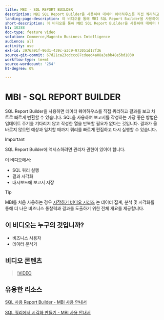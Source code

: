 ```yaml
---
title: MBI - SQL REPORT BUILDER
description: MBI SQL Report Builder을 사용하여 데이터 웨어하우스를 직접 쿼리하고 결과를 보고 차트로 빠르게 변환하는 방법에 대해 알아봅니다.
landing-page-description: 이 비디오를 통해 MBI SQL Report Builder을 사용하여 데이터 웨어하우스를 직접 쿼리하고 결과를 보고 차트로 빠르게 변환하는 방법에 대해 알아보십시오.
short-description: 이 비디오를 통해 MBI SQL Report Builder을 사용하여 데이터 웨어하우스를 직접 쿼리하고 결과를 보고 차트로 빠르게 변환하는 방법에 대해 알아보십시오.
kt: 10288
doc-type: feature video
solution: Commerce,Magento Business Intelligence
audience: all
activity: use
exl-id: 3976a91f-96d1-439c-a3c9-973051d17f36
source-git-commit: 67d21ca23cdccc87cdeed4a08a3ebb48e5bd1030
workflow-type: tm+mt
source-wordcount: '254'
ht-degree: 0%

---
```


# MBI - SQL REPORT BUILDER

SQL Report Builder을 사용하면 데이터 웨어하우스를 직접 쿼리하고 결과를 보고 차트로 빠르게 변환할 수 있습니다. SQL을 사용하여 보고서를 작성하는 가장 좋은 방법은 업데이트 주기를 기다리지 않고 작성한 열을 반복할 필요가 없다는 것입니다. 결과가 올바르지 않으면 예상과 일치할 때까지 쿼리를 빠르게 편집하고 다시 실행할 수 있습니다.

>[!IMPORTANT]
>
>SQL Report Builder에 액세스하려면 관리자 권한이 있어야 합니다.

이 비디오에서:

- SQL 쿼리 실행
- 결과 시각화
- 대시보드에 보고서 저장

>[!TIP]
>
>MBI를 처음 사용하는 경우 [시작하기 비디오 시리즈](1-overview.md) 는 데이터 집계, 분석 및 시각화를 통해 더 나은 비즈니스 통찰력과 결과를 도출하기 위한 전체 개요를 제공합니다.

## 이 비디오는 누구의 것입니까?

- 비즈니스 사용자
- 데이터 분석가

## 비디오 콘텐츠

>[!VIDEO](https://video.tv.adobe.com/v/342406?quality=12&learn=on)

## 유용한 리소스

[SQL 사용 Report Builder - MBI 사용 안내서](https://experienceleague.adobe.com/docs/commerce-business-intelligence/mbi/analyze/sql/sql-rpt-bldr.html)

[SQL 쿼리에서 시각화 만들기 - MBI 사용 안내서](https://experienceleague.adobe.com/docs/commerce-business-intelligence/mbi/tutorials/create-visuals-from-sql.html)

